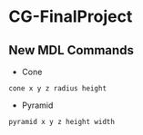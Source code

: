 # CG-FinalProject

## New MDL Commands 
* Cone

`cone x y z radius height`

* Pyramid 

`pyramid x y z height width`
